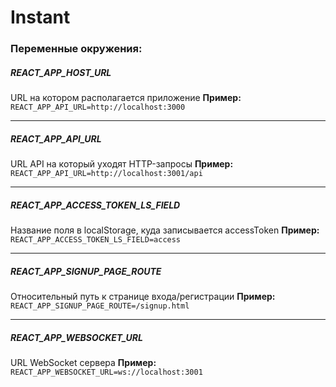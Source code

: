 # Instant  

### Переменные окружения:  

##### REACT_APP_HOST_URL  

URL на котором располагается приложение
**Пример:** `REACT_APP_API_URL=http://localhost:3000`

---

##### REACT_APP_API_URL  

URL API на который уходят HTTP-запросы
**Пример:** `REACT_APP_API_URL=http://localhost:3001/api`

---

##### REACT_APP_ACCESS_TOKEN_LS_FIELD  

Название поля в localStorage, куда записывается accessToken
**Пример:** `REACT_APP_ACCESS_TOKEN_LS_FIELD=access`

---

##### REACT_APP_SIGNUP_PAGE_ROUTE  

Относительный путь к странице входа/регистрации
**Пример:** `REACT_APP_SIGNUP_PAGE_ROUTE=/signup.html`

---

##### REACT_APP_WEBSOCKET_URL  

URL WebSocket сервера
**Пример:** `REACT_APP_WEBSOCKET_URL=ws://localhost:3001`